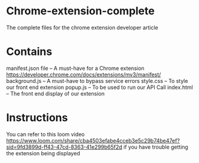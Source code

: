 # Chrome-extension-complete
The complete files for the chrome extension developer article

# Contains
manifest.json file – A must-have for a Chrome extension https://developer.chrome.com/docs/extensions/mv3/manifest/ 
background.js – A must-have to bypass service errors
style.css – To style our front end extension
popup.js – To be used to run our API Call
index.html – The front end display of our extension

# Instructions
You can refer to this loom video https://www.loom.com/share/cba4503efabe4cceb3e5c29b74be47ef?sid=9fd3899d-ff43-47cd-8363-41e299b65f2d if you have trouble getting the extension being displayed
